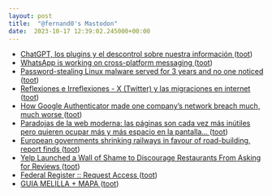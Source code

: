 ```yaml
---
layout: post
title:  "@fernand0's Mastodon"
date:  2023-10-17 12:39:02.245000+00:00
---
```

*  [ChatGPT, los plugins y el descontrol sobre nuestra información ](https://fernand0.github.io//chatGPT-plugins-exfiltracion) ([toot](https://mastodon.social/@fernand0/111250397085303536))
*  [WhatsApp is working on cross-platform messaging ](https://www.theverge.com/2023/9/10/23866912/whatsapp-cross-platform-messaging-eu-dma-met) ([toot](https://mastodon.social/@fernand0/111250329046989496))
*  [Password-stealing Linux malware served for 3 years and no one noticed ](https://arstechnica.com/security/2023/09/password-stealing-linux-malware-served-for-3-years-and-no-one-noticed) ([toot](https://mastodon.social/@fernand0/111250092575369348))
*  [
         Reflexiones e Irreflexiones - X (Twitter) y las migraciones en internet
       ](http://fernand0.blogalia.com//historias/7875) ([toot](https://mastodon.social/@fernand0/111250062295094314))
*  [How Google Authenticator made one company’s network breach much, much worse ](https://arstechnica.com/security/2023/09/how-google-authenticator-gave-attackers-one-companys-keys-to-the-kingdom) ([toot](https://mastodon.social/@fernand0/111249860423976908))
*  [Paradojas de la web moderna: las páginas son cada vez más inútiles pero quieren ocupar más y más espacio en la pantalla... ](https://mastodon.social/@fernand0/111249678272709530) ([toot](https://mastodon.social/@fernand0/111249678272709530))
*  [European governments shrinking railways in favour of road-building, report finds ](https://www.theguardian.com/world/2023/sep/19/european-governments-railways-road-building-report-motorways-funding-rai) ([toot](https://mastodon.social/@fernand0/111249673464088908))
*  [Yelp Launched a Wall of Shame to Discourage Restaurants From Asking for Reviews ](https://sf.eater.com/2023/10/5/23905125/yelp-wall-of-shame-review-incentiv) ([toot](https://mastodon.social/@fernand0/111249412302236952))
*  [Federal Register :: Request Access ](https://unblock.federalregister.gov) ([toot](https://mastodon.social/@fernand0/111249244238604966))
*  [GUIA MELILLA + MAPA ](https://fotografiasenmovimiento.wordpress.com/2023/10/02/guia-melilla-mapa) ([toot](https://mastodon.social/@fernand0/111249158750501210))

